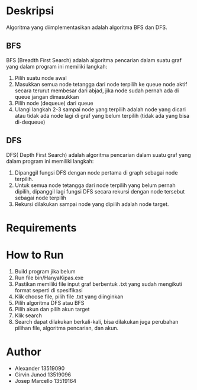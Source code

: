 # Deskripsi
Algoritma yang diimplementasikan adalah algoritma BFS dan DFS. 
## BFS
BFS (Breadth First Search) adalah algoritma pencarian dalam suatu graf yang dalam program ini memiliki langkah:
1. Pilih suatu node awal
2. Masukkan semua node tetangga dari node terpilih ke queue node aktif secara terurut membesar dari abjad, jika node sudah pernah ada di queue jangan dimasukkan
3. Pilih node (dequeue) dari queue
4. Ulangi langkah 2-3 sampai node yang terpilih adalah node yang dicari atau tidak ada node lagi di graf yang belum terpilih (tidak ada yang bisa di-dequeue)
## DFS
DFS( Depth First Search) adalah algoritma pencarian dalam suatu graf yang dalam program ini memiliki langkah:
1. Dipanggil fungsi DFS dengan node pertama di graph sebagai node terpilih.
2. Untuk semua node tetangga dari node terpilih yang belum pernah dipilih, dipanggil lagi fungsi DFS secara rekursi dengan node tersebut sebagai node terpilih
3. Rekursi dilakukan sampai node yang dipilih adalah node target.
# Requirements

# How to Run
1. Build program jika belum
2. Run file bin/HanyaKipas.exe
3. Pastikan memiliki file input graf berbentuk .txt yang sudah mengikuti format seperti di spesifikasi
4. Klik choose file, pilih file .txt yang diinginkan
5. Pilih algoritma DFS atau BFS
6. Pilih akun dan pilih akun target
7. Klik search
8. Search dapat dilakukan berkali-kali, bisa dilakukan juga perubahan pilihan file, algoritma pencarian, dan akun.
# Author
- Alexander 13519090
- Girvin Junod 13519096
- Josep Marcello 13519164
